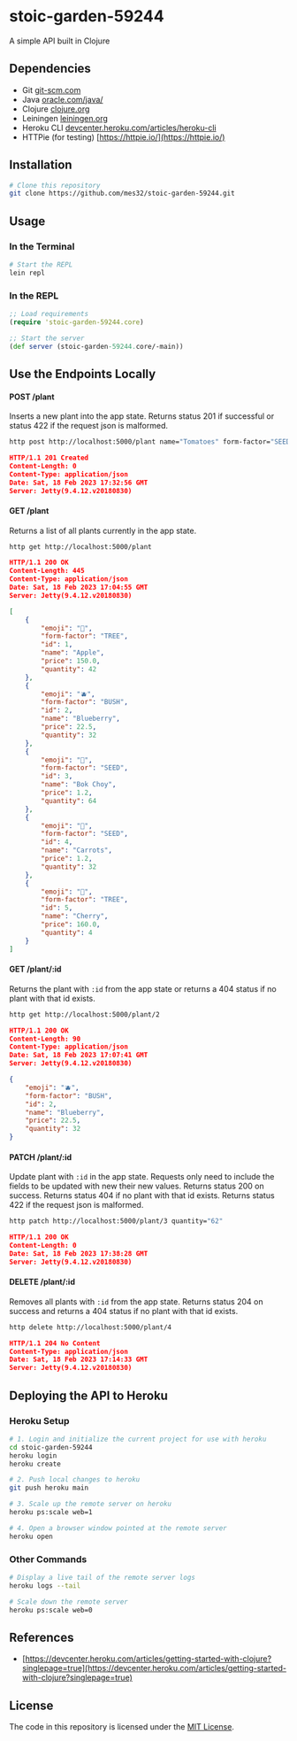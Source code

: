 # stoic-garden-59244

A simple API built in Clojure

## Dependencies

- Git [git-scm.com](https://git-scm.com/)
- Java [oracle.com/java/](https://www.oracle.com/java/)
- Clojure [clojure.org](https://clojure.org/)
- Leiningen [leiningen.org](https://leiningen.org/)
- Heroku CLI [devcenter.heroku.com/articles/heroku-cli](https://devcenter.heroku.com/articles/heroku-cli)
- HTTPie (for testing) [https://httpie.io/](https://httpie.io/)

## Installation

```bash
# Clone this repository
git clone https://github.com/mes32/stoic-garden-59244.git
```

## Usage

### In the Terminal

```bash
# Start the REPL
lein repl
```

### In the REPL

```clojure
;; Load requirements
(require 'stoic-garden-59244.core)

;; Start the server
(def server (stoic-garden-59244.core/-main))
```

## Use the Endpoints Locally

#### POST /plant

Inserts a new plant into the app state. Returns status 201 if successful or status 422 if the request json is malformed.

```bash
http post http://localhost:5000/plant name="Tomatoes" form-factor="SEED" emoji="🍅" price="1.2" quantity="30"
```

```json
HTTP/1.1 201 Created
Content-Length: 0
Content-Type: application/json
Date: Sat, 18 Feb 2023 17:32:56 GMT
Server: Jetty(9.4.12.v20180830)
```

#### GET /plant

Returns a list of all plants currently in the app state.

```bash
http get http://localhost:5000/plant
```

```json
HTTP/1.1 200 OK
Content-Length: 445
Content-Type: application/json
Date: Sat, 18 Feb 2023 17:04:55 GMT
Server: Jetty(9.4.12.v20180830)

[
    {
        "emoji": "🍏",
        "form-factor": "TREE",
        "id": 1,
        "name": "Apple",
        "price": 150.0,
        "quantity": 42
    },
    {
        "emoji": "🫐",
        "form-factor": "BUSH",
        "id": 2,
        "name": "Blueberry",
        "price": 22.5,
        "quantity": 32
    },
    {
        "emoji": "🥬",
        "form-factor": "SEED",
        "id": 3,
        "name": "Bok Choy",
        "price": 1.2,
        "quantity": 64
    },
    {
        "emoji": "🥕",
        "form-factor": "SEED",
        "id": 4,
        "name": "Carrots",
        "price": 1.2,
        "quantity": 32
    },
    {
        "emoji": "🍒",
        "form-factor": "TREE",
        "id": 5,
        "name": "Cherry",
        "price": 160.0,
        "quantity": 4
    }
]
```

#### GET /plant/:id

Returns the plant with `:id` from the app state or returns a 404 status if no plant with that id exists.

```bash
http get http://localhost:5000/plant/2
```

```json
HTTP/1.1 200 OK
Content-Length: 90
Content-Type: application/json
Date: Sat, 18 Feb 2023 17:07:41 GMT
Server: Jetty(9.4.12.v20180830)

{
    "emoji": "🫐",
    "form-factor": "BUSH",
    "id": 2,
    "name": "Blueberry",
    "price": 22.5,
    "quantity": 32
}
```

#### PATCH /plant/:id

Update plant with `:id` in the app state. Requests only need to include the fields to be updated with new their new values. Returns status 200 on success. Returns status 404 if no plant with that id exists. Returns status 422 if the request json is malformed.

```bash
http patch http://localhost:5000/plant/3 quantity="62"
```

```json
HTTP/1.1 200 OK
Content-Length: 0
Date: Sat, 18 Feb 2023 17:38:28 GMT
Server: Jetty(9.4.12.v20180830)
```

#### DELETE /plant/:id

Removes all plants with `:id` from the app state. Returns status 204 on success and returns a 404 status if no plant with that id exists.

```bash
http delete http://localhost:5000/plant/4
```

```json
HTTP/1.1 204 No Content
Content-Type: application/json
Date: Sat, 18 Feb 2023 17:14:33 GMT
Server: Jetty(9.4.12.v20180830)
```

## Deploying the API to Heroku

### Heroku Setup

```bash
# 1. Login and initialize the current project for use with heroku
cd stoic-garden-59244
heroku login
heroku create

# 2. Push local changes to heroku
git push heroku main

# 3. Scale up the remote server on heroku
heroku ps:scale web=1

# 4. Open a browser window pointed at the remote server
heroku open
```

### Other Commands

```bash
# Display a live tail of the remote server logs
heroku logs --tail

# Scale down the remote server
heroku ps:scale web=0
```

## References

- [https://devcenter.heroku.com/articles/getting-started-with-clojure?singlepage=true](https://devcenter.heroku.com/articles/getting-started-with-clojure?singlepage=true)

## License

The code in this repository is licensed under the [MIT License](./LICENSE).
